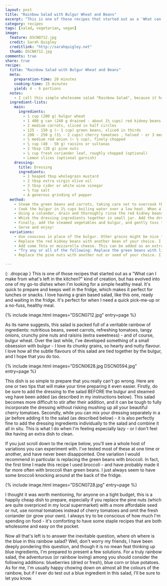 ```yaml
---
layout: post
title: "Rainbow Salad with Bulgur Wheat and Beans"
excerpt: "This is one of those recipes that started out as a 'What can I make from what's left in the kitchen?' kind of creation, but has evolved into one of my go-to dishes when I'm looking for a simple healthy meal."
category: recipes
tags: [salad, vegetarian, vegan]
image:
  feature: DSCN0712.jpg
  credit: Sarah Quigley
  creditlink: "http://sarahquigley.net"
  thumb: DSCN0712.jpg
comments: true
share: true
recipe:
  title: "Rainbow Salad with Bulgur Wheat and Beans"
  meta:
    preparation-time: 20 minutes
    cooking-time: 15 minutes
    yield: 4 - 6 portions 
  notes:
    - I call this simple wholesome salad "Rainbow Salad", because it has ingredients of (almost) all the colours in the rainbow. It makes a great lunch, snack or side salad, and keeps well for several days in the fridge.
  ingredient-lists:
    main:
      ingredients:
        - 1 cup (200 g) bulgur wheat
        - 1 400 g can (240 g drained - about 1⅓ cups) red kidney beans
        - 2 medium carrots, sliced in half circles
        - 125 - 150 g (~ 1 cup) green beans, sliced in thirds
        - 200 - 250 g (1½ - 2 cups) cherry tomatoes , halved - or 3 medium tomatoes, roughly chopped
        - ½ medium red onion (~ ½ cup), finely chopped
        - ¼ cup (40 - 50 g) raisins or sultanas
        - 2 tbsp (20 g) pine nuts
        - ¼ cup fresh coriander leaf, roughly chopped (optional)
        - Lemon slices (optional garnish)
    dressing:
      title: Dressing
      ingredients:
        - 1 heaped tbsp wholegrain mustard
        - 2 tbsp extra virgin olive oil
        - 3 tbsp cider or white wine vinegar
        - ½ tsp salt
        - A generous grinding of pepper
  method:
    - Steam the green beans and carrots, taking care not to overcook them. (If you prefer your veggies in a raw untarnished state, feel free to omit this step.) Be sure to remove the steamed vegetables from the heat while they still retain a little bite. Before you set them aside, if you wish, you may rinse the vegetables in some cold water to ensure they do not cook further in their residual heat.
    - Cook the bulgur in 1½ cups boiling water over a low heat. When all the water has been absorbed, set it aside.
    - Using a colander, drain and thoroughly rinse the red kidney beans. Prepare the onions, tomatoes and coriander and place them in a large salad bowl with the raisins, pine nuts and red kidney beans.
    - Whisk the dressing ingredients together in small jar. Add the dressing to the salad bowl and toss it with the other ingredients until they are completely coated.
    - Finally, add the steamed vegetables and bulgur, and gently toss the salad once more, until all the ingredients are thoroughly mixed. Do not worry if the carrots and bulgur are still warm at this point; this salad is great either warm, room temperature or cold.
    - Serve and enjoy!
  variations:
    - Use couscous in place of the bulgur. Other grains might be nice too... What about quinoa, brown rice, or even orzo? Feel free to experiment and tell me about the results!
    - Replace the red kidney beans with another bean of your choice. I recommend chickpeas. Fried or grilled cubes of tofu might also be a delicious alternative.
    - Add some feta or mozzarella cheese. This can be added as an extra on top of all the normal ingredients, or in place of the kidney beans, if you're not a bean lover.
    - "Try any or all of the following: Replace the green beans with lightly steamed broccoli. Substitute steamed sweet potatoes or butternut squash for the carrots. Use 2 - 3 scallions in place of the red onion."
    - Replace the pine nuts with another nut or seed of your choice. I recommend pumpkin seeds, sunflower seeds or sliced almonds.

---
```


{: .dropcap }
This is one of those recipes that started out as a "What can I make from what's left in the kitchen?" kind of creation, but has evolved into one of my go-to dishes when I'm looking for a simple healthy meal. It's quick to prepare and keeps well in the fridge, which makes it perfect for lunches or snacks. I love having a grain based salad, like this one, ready and waiting in the fridge. It's perfect for when I need a quick pick-me-up or a no-fuss, healthy meal.

{% include image.html images="DSCN0712.jpg" entry=page %}

As its name suggests, this salad is packed full of a veritable rainbow of ingredients: nutritious beans, sweet carrots, refreshing tomatoes, tangy onions, crunchy pine nuts and raisins (extra sweetness) - and of course, bulgur wheat. Over the last while, I've developed something of a small obsession with bulgur - I love its chunky grains, so hearty and nutty flavour. I love how all the subtle flavours of this salad are tied together by the bulgur, and I hope that you do too.

{% include image.html images="DSCN0628.jpg DSCN0594.jpg" entry=page %}

This dish is so simple to prepare that you really can't go wrong. Here are one or two tips that will make your time preparing it even easier. Firstly, do be sure to add the dressing to the salad BEFORE the bulgur and steamed veg have been added (as described in my instructions below). This salad becomes more difficult to stir after their addition, and it can be tough to fully incorporate the dressing without risking mushing up all your beautiful cherry tomatoes. Secondly, while you can mix your dressing separately in a jar before adding it to the salad (as described below) - it is also perfectly fine to add the dressing ingredients individually to the salad and combine it all in situ. This is what I do when I'm feeling especially lazy - or I don't feel like having an extra dish to clean. 

If you just scroll down to the recipe below, you'll see a whole host of variations you can experiment with. I've tested most of these at one time or another, and have never been disappointed. One variation I would recommend in particular is replacing the green beans with broccoli. In fact, the first time I made this recipe I used broccoli - and have probably made it far more often with broccoli than green beans. I just always seem to have some broccoli knocking around at the back of the fridge.

{% include image.html images="DSCN0728.jpg" entry=page %}

I thought it was worth mentioning, for anyone on a tight budget, this is a happily cheap dish to prepare, especially if you replace the pine nuts (which are quite overpriced in my local supermarket) with a more affordable seed or nut, use normal tomatoes instead of cherry tomatoes and omit the fresh coriander (or grow your own). I always try to be conscious of how much I'm spending on food - it's comforting to have some staple recipes that are both wholesome and easy on the pocket.

Now all that's left is to answer the inevitable question, where oh where is the blue in this rainbow salad?  Well, don't worry my friends, I have been deeply pondering this question, and though it is no mean feat thinking up blue ingredients, I'm prepared to present a few solutions. For a truly rainbow salad, the adventurous (or rainbow loving) among you should consider the following additions: blueberries (dried or fresh), blue corn or blue potatoes. As for me, I'm usually happy chowing down on almost all the colours of the rainbow, but if I ever do test out a blue ingredient in this salad, I'll be sure to let you know.

